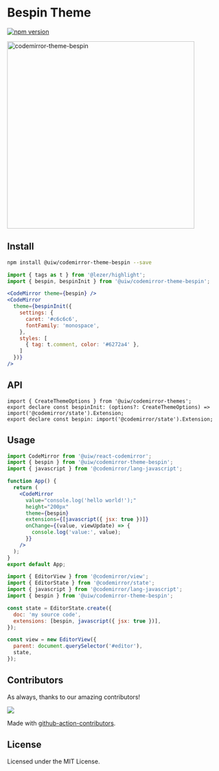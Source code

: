 <!--rehype:ignore:start-->

# Bespin Theme

<!--rehype:ignore:end-->

[![npm version](https://img.shields.io/npm/v/@uiw/codemirror-theme-bespin.svg)](https://www.npmjs.com/package/@uiw/codemirror-theme-bespin)

<a href="https://uiwjs.github.io/react-codemirror/#/theme/data/bespin">
  <img width="436" alt="codemirror-theme-bespin" src="https://user-images.githubusercontent.com/1680273/176573408-0fd54981-471a-4ef8-91d4-8ad4b159c1e0.png">
</a>

## Install

```bash
npm install @uiw/codemirror-theme-bespin --save
```

```jsx
import { tags as t } from '@lezer/highlight';
import { bespin, bespinInit } from '@uiw/codemirror-theme-bespin';

<CodeMirror theme={bespin} />
<CodeMirror
  theme={bespinInit({
    settings: {
      caret: '#c6c6c6',
      fontFamily: 'monospace',
    },
    styles: [
      { tag: t.comment, color: '#6272a4' },
    ]
  })}
/>
```

## API

```tsx
import { CreateThemeOptions } from '@uiw/codemirror-themes';
export declare const bespinInit: (options?: CreateThemeOptions) => import('@codemirror/state').Extension;
export declare const bespin: import('@codemirror/state').Extension;
```

## Usage

```jsx
import CodeMirror from '@uiw/react-codemirror';
import { bespin } from '@uiw/codemirror-theme-bespin';
import { javascript } from '@codemirror/lang-javascript';

function App() {
  return (
    <CodeMirror
      value="console.log('hello world!');"
      height="200px"
      theme={bespin}
      extensions={[javascript({ jsx: true })]}
      onChange={(value, viewUpdate) => {
        console.log('value:', value);
      }}
    />
  );
}
export default App;
```

```js
import { EditorView } from '@codemirror/view';
import { EditorState } from '@codemirror/state';
import { javascript } from '@codemirror/lang-javascript';
import { bespin } from '@uiw/codemirror-theme-bespin';

const state = EditorState.create({
  doc: 'my source code',
  extensions: [bespin, javascript({ jsx: true })],
});

const view = new EditorView({
  parent: document.querySelector('#editor'),
  state,
});
```

## Contributors

As always, thanks to our amazing contributors!

<a href="https://github.com/uiwjs/react-codemirror/graphs/contributors">
  <img src="https://uiwjs.github.io/react-codemirror/CONTRIBUTORS.svg" />
</a>

Made with [github-action-contributors](https://github.com/jaywcjlove/github-action-contributors).

## License

Licensed under the MIT License.
